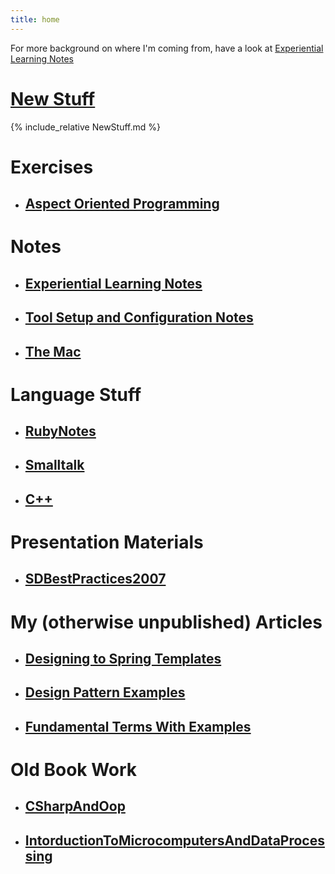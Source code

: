 ```yaml
---
title: home
---
```

For more background on where I'm coming from, have a look at
[Experiential Learning Notes](ExperientialLearningNotes)

# [New Stuff](NewStuff)
{% include_relative NewStuff.md %}

# Exercises
* ## [Aspect Oriented Programming](AspectOrientedProgramming)

# Notes
* ## [Experiential Learning Notes](ExperientialLearningNotes)
* ## [Tool Setup and Configuration Notes](Tool_Setup_and_Configuration_Notes)
* ## [The Mac](The_Mac)

# Language Stuff
* ## [RubyNotes](RubyNotes)
* ## [Smalltalk](Smalltalk)
* ## [C++](Cxx)

# Presentation Materials
* ## [SDBestPractices2007](SDBestPractices2007)

# My (otherwise unpublished) Articles
* ## [Designing to Spring Templates](Designing_to_Spring_Templates)
* ## [Design Pattern Examples](Design_Pattern_Examples)
* ## [Fundamental Terms With Examples](Fundamental_Terms_With_Examples)

# Old Book Work
* ## [CSharpAndOop](CSharpAndOop)
* ## [IntorductionToMicrocomputersAndDataProcessing](IntorductionToMicrocomputersAndDataProcessing)

